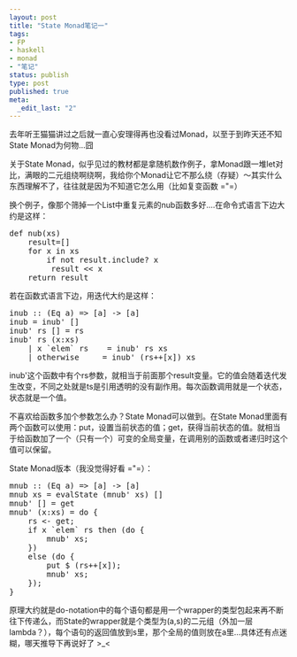 ```yaml
---
layout: post
title: "State Monad笔记一"
tags: 
- FP
- haskell
- monad
- "笔记"
status: publish
type: post
published: true
meta: 
  _edit_last: "2"
---
```


去年听王猫猫讲过之后就一直心安理得再也没看过Monad，以至于到昨天还不知State Monad为何物...囧

关于State Monad，似乎见过的教材都是拿随机数作例子，拿Monad跟一堆let对比，满眼的二元组绕啊绕啊，我给你个Monad让它不那么绕（存疑）～其实什么东西理解不了，往往就是因为不知道它怎么用（比如复变函数 ="=）

换个例子，像那个筛掉一个List中重复元素的nub函数多好....在命令式语言下边大约是这样：

<pre lang="python">
def nub(xs)
    result=[]
    for x in xs
        if not result.include? x
	     result << x
    return result
</pre>

若在函数式语言下边，用迭代大约是这样：

<pre lang="haskell">
inub :: (Eq a) => [a] -> [a]
inub = inub' [] 
inub' rs [] = rs
inub' rs (x:xs) 
    | x `elem` rs    = inub' rs xs
    | otherwise     = inub' (rs++[x]) xs
</pre>

inub'这个函数中有个rs参数，就相当于前面那个result变量。它的值会随着迭代发生改变，不同之处就是ts是引用透明的没有副作用。每次函数调用就是一个状态，状态就是一个值。

不喜欢给函数多加个参数怎么办？State Monad可以做到。在State Monad里面有两个函数可以使用：put，设置当前状态的值；get，获得当前状态的值。就相当于给函数加了一个（只有一个）可变的全局变量，在调用别的函数或者递归时这个值可以保留。

State Monad版本（我没觉得好看 ="=）：

<pre lang="haskell">
mnub :: (Eq a) => [a] -> [a]
mnub xs = evalState (mnub' xs) []
mnub' [] = get
mnub' (x:xs) = do {
    rs <- get;
    if x `elem` rs then (do {
        mnub' xs;
    })
    else (do {
        put $ (rs++[x]);
        mnub' xs;
    });
}
</pre>

原理大约就是do-notation中的每个语句都是用一个wrapper的类型包起来再不断往下传递么，而State的wrapper就是个类型为(a,s)的二元组（外加一层lambda？），每个语句的返回值放到s里，那个全局的值则放在a里...具体还有点迷糊，哪天推导下再说好了  >_<
